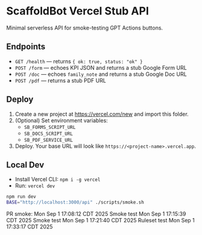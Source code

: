 # ScaffoldBot Vercel Stub API

Minimal serverless API for smoke-testing GPT Actions buttons.

## Endpoints
- `GET /health` — returns `{ ok: true, status: "ok" }`
- `POST /form` — echoes KPI JSON and returns a stub Google Form URL
- `POST /doc` — echoes `family_note` and returns a stub Google Doc URL
- `POST /pdf` — returns a stub PDF URL

## Deploy
1. Create a new project at https://vercel.com/new and import this folder.
2. (Optional) Set environment variables:
   - `SB_FORMS_SCRIPT_URL`
   - `SB_DOCS_SCRIPT_URL`
   - `SB_PDF_SERVICE_URL`
3. Deploy. Your base URL will look like `https://<project-name>.vercel.app`.

## Local Dev
- Install Vercel CLI: `npm i -g vercel`
- Run: `vercel dev`


```bash
npm run dev
BASE="http://localhost:3000/api" ./scripts/smoke.sh

```

<!-- seed: 2025-08-31T22:06:38Z -->
PR smoke: Mon Sep  1 17:08:12 CDT 2025
Smoke test Mon Sep  1 17:15:39 CDT 2025
Smoke test Mon Sep  1 17:21:40 CDT 2025
Ruleset test Mon Sep  1 17:33:17 CDT 2025
